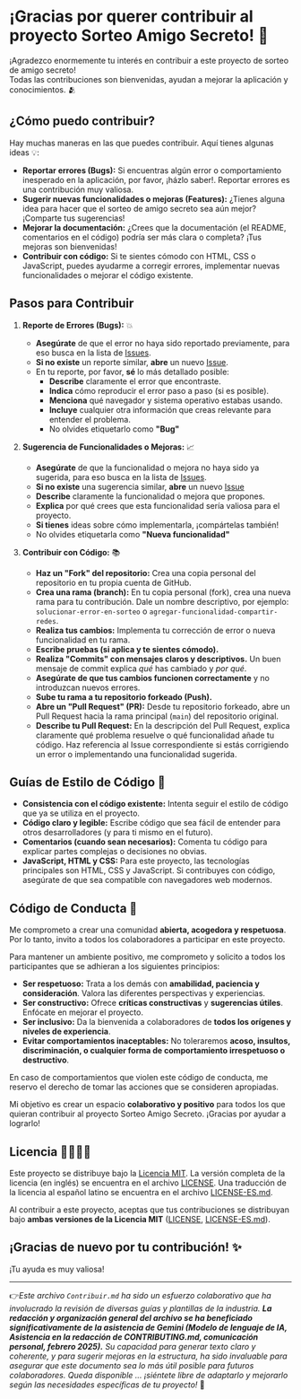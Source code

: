 # ¡Gracias por querer contribuir al proyecto Sorteo Amigo Secreto! 🎉

¡Agradezco enormemente tu interés en contribuir a este proyecto de sorteo de amigo secreto!  
Todas las contribuciones son bienvenidas, ayudan a mejorar la aplicación y conocimientos. 🫂

## ¿Cómo puedo contribuir?

Hay muchas maneras en las que puedes contribuir. Aquí tienes algunas ideas 💡:

*   **Reportar errores (Bugs):** Si encuentras algún error o comportamiento inesperado en la aplicación, por favor, ¡házlo saber!. Reportar errores es una contribución muy valiosa.
*   **Sugerir nuevas funcionalidades o mejoras (Features):** ¿Tienes alguna idea para hacer que el sorteo de amigo secreto sea aún mejor?  ¡Comparte tus sugerencias!
*   **Mejorar la documentación:**  ¿Crees que la documentación (el README, comentarios en el código) podría ser más clara o completa?  ¡Tus mejoras son bienvenidas!
*   **Contribuir con código:** Si te sientes cómodo con HTML, CSS o JavaScript, puedes ayudarme a corregir errores, implementar nuevas funcionalidades o mejorar el código existente.

## Pasos para Contribuir

1.  **Reporte de Errores (Bugs):** 💥
    *   **Asegúrate** de que el error no haya sido reportado previamente, para eso busca en la lista de [Issues](https://github.com/Senekales/amigoSecreto/issues).
    *   **Si no existe** un reporte similar, **abre** un nuevo [Issue](https://github.com/Senekales/amigoSecreto/issues/new).
    *   En tu reporte, por favor, **sé** lo más detallado posible:
        *   **Describe** claramente el error que encontraste.
        *   **Indica** cómo reproducir el error paso a paso (si es posible).
        *   **Menciona** qué navegador y sistema operativo estabas usando.
        *   **Incluye** cualquier otra información que creas relevante para entender el problema.
        *   No olvides etiquetarlo como **"Bug"**

2.  **Sugerencia de Funcionalidades o Mejoras:** 📈
    *   **Asegúrate** de que la funcionalidad o mejora no haya sido ya sugerida, para eso busca en la lista de [Issues](https://github.com/Senekales/amigoSecreto/issues).
    *   **Si no existe** una sugerencia similar, **abre** un nuevo [Issue](https://github.com/Senekales/amigoSecreto/issues/new)
    *   **Describe** claramente la funcionalidad o mejora que propones.
    *   **Explica** por qué crees que esta funcionalidad sería valiosa para el proyecto.
    *   **Si tienes** ideas sobre cómo implementarla, ¡compártelas también!
    *   No olvides etiquetarla como **"Nueva funcionalidad"**

3.  **Contribuir con Código:** 📚
    *   **Haz un "Fork" del repositorio:** Crea una copia personal del repositorio en tu propia cuenta de GitHub.
    *   **Crea una rama (branch):**  En tu copia personal (fork), crea una nueva rama para tu contribución. Dale un nombre descriptivo, por ejemplo: `solucionar-error-en-sorteo` o `agregar-funcionalidad-compartir-redes`.
    *   **Realiza tus cambios:** Implementa tu corrección de error o nueva funcionalidad en tu rama.
    *   **Escribe pruebas (si aplica y te sientes cómodo).**
    *   **Realiza "Commits" con mensajes claros y descriptivos.**  Un buen mensaje de commit explica *qué* has cambiado y *por qué*.
    *   **Asegúrate de que tus cambios funcionen correctamente** y no introduzcan nuevos errores.
    *   **Sube tu rama a tu repositorio forkeado (Push).**
    *   **Abre un "Pull Request" (PR):** Desde tu repositorio forkeado, abre un Pull Request hacia la rama principal (`main`) del repositorio original.
    *   **Describe tu Pull Request:** En la descripción del Pull Request, explica claramente qué problema resuelve o qué funcionalidad añade tu código.  Haz referencia al Issue correspondiente si estás corrigiendo un error o implementando una funcionalidad sugerida.

## Guías de Estilo de Código 🫡

*   **Consistencia con el código existente:** Intenta seguir el estilo de código que ya se utiliza en el proyecto.
*   **Código claro y legible:** Escribe código que sea fácil de entender para otros desarrolladores (y para ti mismo en el futuro).
*   **Comentarios (cuando sean necesarios):** Comenta tu código para explicar partes complejas o decisiones no obvias.
*   **JavaScript, HTML y CSS:**  Para este proyecto, las tecnologías principales son HTML, CSS y JavaScript.  Si contribuyes con código, asegúrate de que sea compatible con navegadores web modernos.

## Código de Conducta 📐

Me comprometo a crear una comunidad **abierta, acogedora y respetuosa**. Por lo tanto, invito a todos los colaboradores a participar en este proyecto.

Para mantener un ambiente positivo, me comprometo y solicito a todos los participantes que se adhieran a los siguientes principios:

*   **Ser respetuoso:** Trata a los demás con **amabilidad, paciencia y consideración**. Valora las diferentes perspectivas y experiencias.
*   **Ser constructivo:**  Ofrece **críticas constructivas** y **sugerencias útiles**.  Enfócate en mejorar el proyecto.
*   **Ser inclusivo:**  Da la bienvenida a colaboradores de **todos los orígenes y niveles de experiencia**.
*   **Evitar comportamientos inaceptables:**  No toleraremos **acoso, insultos, discriminación, o cualquier forma de comportamiento irrespetuoso o destructivo**.

En caso de comportamientos que violen este código de conducta, me reservo el derecho de tomar las acciones que se consideren apropiadas.

Mi objetivo es crear un espacio **colaborativo y positivo** para todos los que quieran contribuir al proyecto Sorteo Amigo Secreto.  ¡Gracias por ayudar a lograrlo!

## Licencia 👨‍🎓👩‍🎓

Este proyecto se distribuye bajo la [Licencia MIT](LICENSE).
La versión completa de la licencia (en inglés) se encuentra en el archivo [LICENSE](LICENSE).
Una traducción de la licencia al español latino se encuentra en el archivo [LICENSE-ES.md](LICENSE-ES.md).

Al contribuir a este proyecto, aceptas que tus contribuciones se distribuyan bajo **ambas versiones de la Licencia MIT** ([LICENSE](LICENSE), [LICENSE-ES.md](LICENSE-ES.md)).

## ¡Gracias de nuevo por tu contribución! ✨

¡Tu ayuda es muy valiosa!

---

👉*Este archivo `Contribuir.md` ha sido un esfuerzo colaborativo que ha involucrado la revisión de diversas guías y plantillas de la industria.  **La redacción y organización general del archivo se ha beneficiado significativamente de la asistencia de Gemini (Modelo de lenguaje de IA, Asistencia en la redacción de CONTRIBUTING.md, comunicación personal, febrero 2025).** Su capacidad para generar texto claro y coherente, y para sugerir mejoras en la estructura, ha sido invaluable para asegurar que este documento sea lo más útil posible para futuros colaboradores. Queda disponible ... ¡siéntete libre de adaptarlo y mejorarlo según las necesidades específicas de tu proyecto!* 🙏
